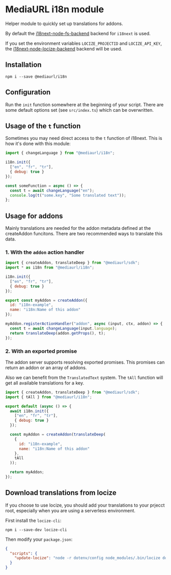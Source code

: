 # MediaURL i18n module

Helper module to quickly set up translations for addons.

By default the [i18next-node-fs-backend](https://github.com/i18next/i18next-node-fs-backend) backend for `i18next` is used.

If you set the environment variables `LOCIZE_PROJECTID` and `LOCIZE_API_KEY`, the [i18next-node-locize-backend](https://github.com/locize/i18next-node-locize-backend) backend will be used.

## Installation

```shell
npm i --save @mediaurl/i18n
```

## Configuration

Run the `init` function somewhere at the beginning of your script. There are some default options set (see `src/index.ts`) which can be overwritten.

## Usage of the `t` function

Sometimes you may need direct access to the `t` function of i18next. This is how it's done with this module:

```javascript
import { changeLanguage } from "@mediaurl/i18n";

i18n.init({
  ["en", "fr", "tr"],
  { debug: true }
});

const someFunction = async () => {
  const t = await changeLanguage("en");
  console.log(t("some.key", "Some translated text"));
};
```

## Usage for addons

Mainly translations are needed for the addon metadata defined at the createAddon funcitons. There are two recommended ways to translate this data.

### 1. With the `addon` action handler

```javascript
import { createAddon, translateDeep } from "@mediaurl/sdk";
import * as i18n from "@mediaurl/i18n";

i18n.init({
  ["en", "fr", "tr"],
  { debug: true }
});

export const myAddon = createAddon({
  id: "i18n-example",
  name: "i18n:Name of this addon"
});

myAddon.registerActionHandler("addon", async (input, ctx, addon) => {
  const t = await changeLanguage(input.language);
  return translateDeep(addon.getProps(), t);
});
```

### 2. With an exported promise

The addon server supports resolving exported promises. This promises can return an addon or an array of addons.

Also we can benefit from the `TranslatedText` system. The `tAll` function will get all available translations for a key.

```javascript
import { createAddon, translateDeep } from "@mediaurl/sdk";
import { tAll } from "@mediaurl/i18n";

export default (async () => {
  await i18n.init({
    ["en", "fr", "tr"],
    { debug: true }
  });

  const myAddon = createAddon(translateDeep(
    {
      id: "i18n-example",
      name: "i18n:Name of this addon"
    },
    tAll
  ));

  return myAddon;
});
```

## Download translations from locize

If you choose to use locize, you should add your translations to your prjecct root, especially when you are using a serverless environment.

First install the `locize-cli`:

```shell
npm i --save-dev locize-cli
```

Then modify your `package.json`:

```json
{
  "scripts": {
    "update-locize": "node -r dotenv/config node_modules/.bin/locize download --path locales --clean=true -n tmdb"
  }
}
```
